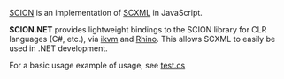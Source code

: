 [SCION](https://github.com/jbeard4/SCION) is an implementation of [SCXML](http://www.w3.org/TR/scxml/) in JavaScript. 

**SCION.NET** provides lightweight bindings to the SCION library for CLR languages (C#, etc.), via [ikvm](http://www.ikvm.net/) and [Rhino](http://www.mozilla.org/rhino/). This allows SCXML to easily be used in .NET development.

For a basic usage example of usage, see [test.cs](https://github.com/jbeard4/pySCION/blob/master/test.cs)
